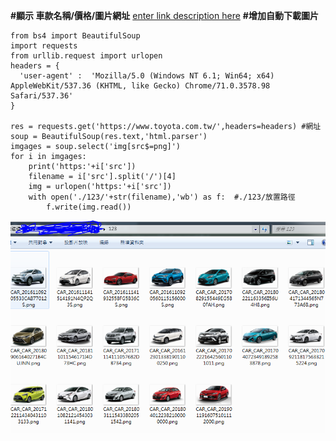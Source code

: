 ﻿**#顯示 車款名稱/價格/圖片網址**
 [enter link description here](https://repl.it/repls/IllustriousTechnicalCompilers)
 **#增加自動下載圖片**

    from bs4 import BeautifulSoup  
    import requests  
    from urllib.request import urlopen  
    headers = {  
      'user-agent' :  'Mozilla/5.0 (Windows NT 6.1; Win64; x64) AppleWebKit/537.36 (KHTML, like Gecko) Chrome/71.0.3578.98 Safari/537.36'  
    }  
      
    res = requests.get('https://www.toyota.com.tw/',headers=headers) #網址  
    soup = BeautifulSoup(res.text,'html.parser')  
    imgages = soup.select('img[src$=png]')  
    for i in imgages:  
        print('https:'+i['src'])  
        filename = i['src'].split('/')[4]  
        img = urlopen('https:'+i['src'])  
        with open('./123/'+str(filename),'wb') as f:  #./123/放置路徑
            f.write(img.read())
![enter image description here](https://github.com/2019wei/crawler/blob/master/TOYOTA%E8%B3%BC%E8%BB%8A-%E5%9C%96%E7%89%87%E8%87%AA%E5%8B%95%E6%8A%93/%E6%93%B7%E5%8F%96.PNG?raw=true)
